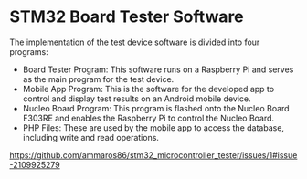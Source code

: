 # STM32 Board Tester Software
The implementation of the test device software is divided into four programs:
- Board Tester Program: This software runs on a Raspberry Pi and serves as the main program for the test device.
- Mobile App Program: This is the software for the developed app to control and display test results on an Android mobile device.
- Nucleo Board Program: This program is flashed onto the Nucleo Board F303RE and enables the Raspberry Pi to control the Nucleo Board.
- PHP Files: These are used by the mobile app to access the database, including write and read operations.

https://github.com/ammaros86/stm32_microcontroller_tester/issues/1#issue-2109925279

